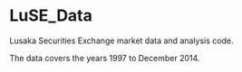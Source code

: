 # LuSE_Data
Lusaka Securities Exchange market data and analysis code.

The data covers the years 1997 to December 2014.